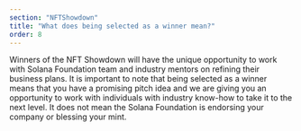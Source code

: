 ```yaml
---
section: "NFTShowdown"
title: "What does being selected as a winner mean?"
order: 8
---
```


Winners of the NFT Showdown will have the unique opportunity to work with Solana Foundation team and industry mentors on refining their business plans. It is important to note that being selected as a winner means that you have a promising pitch idea and we are giving you an opportunity to work with individuals with industry know-how to take it to the next level. It does not mean the Solana Foundation is endorsing your company or blessing your mint.
